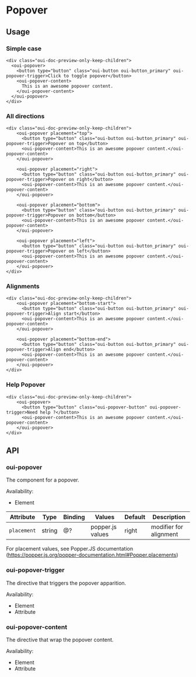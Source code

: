 # Popover

<component-status cx-design="partial" ux="beta"></component-status>

## Usage

### Simple case

```html:preview
<div class="oui-doc-preview-only-keep-children">
  <oui-popover>
    <button type="button" class="oui-button oui-button_primary" oui-popover-trigger>Click to toggle popover</button>
    <oui-popover-content>
      This is an awesome popover content.
    </oui-popover-content>
  </oui-popover>
</div>
```

### All directions

```html:preview
<div class="oui-doc-preview-only-keep-children">
    <oui-popover placement="top">
      <button type="button" class="oui-button oui-button_primary" oui-popover-trigger>Popover on top</button>
      <oui-popover-content>This is an awesome popover content.</oui-popover-content>
    </oui-popover>

    <oui-popover placement="right">
      <button type="button" class="oui-button oui-button_primary" oui-popover-trigger>Popover on right</button>
      <oui-popover-content>This is an awesome popover content.</oui-popover-content>
    </oui-popover>

    <oui-popover placement="bottom">
      <button type="button" class="oui-button oui-button_primary" oui-popover-trigger>Popover on bottom</button>
      <oui-popover-content>This is an awesome popover content.</oui-popover-content>
    </oui-popover>

    <oui-popover placement="left">
      <button type="button" class="oui-button oui-button_primary" oui-popover-trigger>Popover on left</button>
      <oui-popover-content>This is an awesome popover content.</oui-popover-content>
    </oui-popover>
</div>
```

### Alignments

```html:preview
<div class="oui-doc-preview-only-keep-children">
    <oui-popover placement="bottom-start">
      <button type="button" class="oui-button oui-button_primary" oui-popover-trigger>Align start</button>
      <oui-popover-content>This is an awesome popover content.</oui-popover-content>
    </oui-popover>

    <oui-popover placement="bottom-end">
      <button type="button" class="oui-button oui-button_primary" oui-popover-trigger>Align end</button>
      <oui-popover-content>This is an awesome popover content.</oui-popover-content>
    </oui-popover>
</div>
```

### Help Popover

```html:preview
<div class="oui-doc-preview-only-keep-children">
    <oui-popover>
      <button type="button" class="oui-popover-button" oui-popover-trigger>Need help ?</button>
      <oui-popover-content>This is an awesome popover content.</oui-popover-content>
    </oui-popover>
</div>
```

## API

### oui-popover

The component for a popover.

Availability:

 - Element

| Attribute         | Type            | Binding | Values                | Default             | Description                        |
| ----              | ----            | ----    | ----                  | ----                | ----                               |
| `placement`       | string          | @?      | popper.js values      | right               | modifier for alignment             |

For placement values, see Popper.JS documentation (https://popper.js.org/popper-documentation.html#Popper.placements)

### oui-popover-trigger

The directive that triggers the popover apparition.

Availability:

 - Element
 - Attribute

### oui-popover-content

The directive that wrap the popover content.

Availability:

 - Element
 - Attribute
